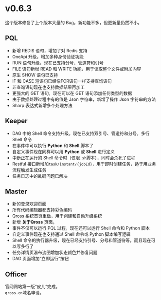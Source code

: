 # v0.6.3

这个版本修复了上个版本大量的 Bug，新功能不多，但更新量仍然不小。

## PQL

* 新增 REDIS 语句，增加了对 Redis 支持
* OneApi 升级，增加多种身份验证功能
* RUN 语句升级，现在已支持分号、管道符和引号
* FILE 语句新增 READ 和 WRITE 功能，用于读取整个文件或附加内容
* 原生 SHOW 语句已支持
* IF 和 CASE 短语句已经像FOR语句一样支持查询语句
* 非查询语句现在也支持数据结果再加工
* 更强大的 GET 语句，现在可以在 GET 语句添加任何类型的数据
* 由于数据处理过程中有的值是 Json 字符串，新增了操作 Json 字符串的方法
* Sharp 表达式新增多个处理方法

## Keeper

* DAG 中的 Shell 命令支持升级。现在已支持双引号、管道符和分号，多行 Shell 命令
* 在事件中可以执行 **Python** 和 **Shell** 脚本了
* 自定义事件现在同样可以用 **Python** 或 **Shell** 进行定义
* 中断正在运行的 Shell 命令时（仅限`.sh`脚本），同时会杀死子进程
* Restful 接口新增加`task/instant/{jobId}`，用于即时创建任务，适于用业务流程触发生成任务
* 任务日志中的乱码问题已解决

## Master

* 新的登录欢迎页面
* 所有代码编辑器都支持彩色编码
* Qross 系统首页重做，用于创建和自动升级系统
* 新增 **关于Qross** 页面。
* 事件不仅可以运行 PQL 过程，现在还可以运行 Shell 命令和 Python 脚本
* 自定义事件现在也支持通过 Shell 命令或 Python 脚本编写逻辑
* Shell 命令的执行器升级，现在已经支持引号、分号和管道符等，而且现在可以写多行了
* 任务详情页瀑布流图增加状态颜色并修复问题
* DAG 页面增加“立即运行”按钮

## Officer

官网网站第一版“皮儿”完成。   
`qross.cn`域名申请。